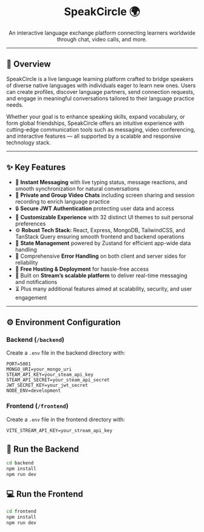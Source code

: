 <div align="center">
  <h1>SpeakCircle 🌍</h1>
  <p>An interactive language exchange platform connecting learners worldwide through chat, video calls, and more.</p>
</div>

---

## 🚀 Overview

SpeakCircle is a live language learning platform crafted to bridge speakers of diverse native languages with individuals eager to learn new ones. Users can create profiles, discover language partners, send connection requests, and engage in meaningful conversations tailored to their language practice needs.

Whether your goal is to enhance speaking skills, expand vocabulary, or form global friendships, SpeakCircle offers an intuitive experience with cutting-edge communication tools such as messaging, video conferencing, and interactive features — all supported by a scalable and responsive technology stack.

---

## ✨ Key Features

- 💬 **Instant Messaging** with live typing status, message reactions, and smooth synchronization for natural conversations  
- 🎥 **Private and Group Video Chats** including screen sharing and session recording to enrich language practice  
- 🔒 **Secure JWT Authentication** protecting user data and access  
- 🎨 **Customizable Experience** with 32 distinct UI themes to suit personal preferences  
- ⚙️ **Robust Tech Stack:** React, Express, MongoDB, TailwindCSS, and TanStack Query ensuring smooth frontend and backend operations  
- 🧩 **State Management** powered by Zustand for efficient app-wide data handling  
- 🚨 Comprehensive **Error Handling** on both client and server sides for reliability  
- 🚀 **Free Hosting & Deployment** for hassle-free access  
- 🎯 Built on **Stream’s scalable platform** to deliver real-time messaging and notifications  
- ⏳ Plus many additional features aimed at scalability, security, and user engagement  

---

## ⚙️ Environment Configuration

### Backend (`/backend`)
Create a `.env` file in the backend directory with:

```env
PORT=5001
MONGO_URI=your_mongo_uri
STEAM_API_KEY=your_steam_api_key
STEAM_API_SECRET=your_steam_api_secret
JWT_SECRET_KEY=your_jwt_secret
NODE_ENV=development
```
### Frontend (`/frontend`)
Create a `.env` file in the frontend directory with:

```env
VITE_STREAM_API_KEY=your_stream_api_key
```
## 🔧 Run the Backend

```bash
cd backend
npm install
npm run dev
```

## 💻 Run the Frontend

```bash
cd frontend
npm install
npm run dev
```
